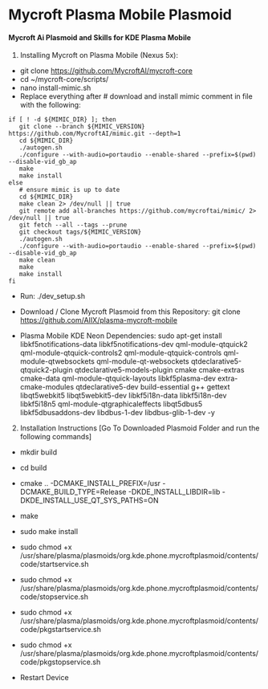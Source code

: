 # Mycroft Plasma Mobile Plasmoid
#### Mycroft Ai Plasmoid and Skills for KDE Plasma Mobile

1. Installing Mycroft on Plasma Mobile (Nexus 5x):
  + git clone https://github.com/MycroftAI/mycroft-core
  + cd ~/mycroft-core/scripts/
  + nano install-mimic.sh
  + Replace everything after # download and install mimic comment in file with the following:
 ```
if [ ! -d ${MIMIC_DIR} ]; then
    git clone --branch ${MIMIC_VERSION} https://github.com/MycroftAI/mimic.git --depth=1
    cd ${MIMIC_DIR}
    ./autogen.sh
    ./configure --with-audio=portaudio --enable-shared --prefix=$(pwd) --disable-vid_gb_ap
    make
    make install
else
    # ensure mimic is up to date
    cd ${MIMIC_DIR}
    make clean 2> /dev/null || true
    git remote add all-branches https://github.com/mycroftai/mimic/ 2> /dev/null || true
    git fetch --all --tags --prune
    git checkout tags/${MIMIC_VERSION}
    ./autogen.sh
    ./configure --with-audio=portaudio --enable-shared --prefix=$(pwd) --disable-vid_gb_ap
    make clean
    make
    make install
fi
```  
  + Run: ./dev_setup.sh  
  + Download / Clone Mycroft Plasmoid from this Repository: git clone https://github.com/AIIX/plasma-mycroft-mobile 
  
  + Plasma Mobile KDE Neon Dependencies: sudo apt-get install libkf5notifications-data libkf5notifications-dev qml-module-qtquick2 qml-module-qtquick-controls2 qml-module-qtquick-controls qml-module-qtwebsockets qml-module-qt-websockets qtdeclarative5-qtquick2-plugin qtdeclarative5-models-plugin cmake cmake-extras cmake-data qml-module-qtquick-layouts libkf5plasma-dev extra-cmake-modules qtdeclarative5-dev build-essential g++ gettext libqt5webkit5 libqt5webkit5-dev libkf5i18n-data libkf5i18n-dev libkf5i18n5 qml-module-qtgraphicaleffects libqt5dbus5 libkf5dbusaddons-dev libdbus-1-dev libdbus-glib-1-dev -y

2. Installation Instructions [Go To Downloaded Plasmoid Folder and run the following commands]

  + mkdir build
  + cd build
  + cmake .. -DCMAKE_INSTALL_PREFIX=/usr -DCMAKE_BUILD_TYPE=Release   -DKDE_INSTALL_LIBDIR=lib -DKDE_INSTALL_USE_QT_SYS_PATHS=ON
  + make
  + sudo make install
  + sudo chmod +x /usr/share/plasma/plasmoids/org.kde.phone.mycroftplasmoid/contents/code/startservice.sh
  + sudo chmod +x /usr/share/plasma/plasmoids/org.kde.phone.mycroftplasmoid/contents/code/stopservice.sh
  + sudo chmod +x /usr/share/plasma/plasmoids/org.kde.phone.mycroftplasmoid/contents/code/pkgstartservice.sh
  + sudo chmod +x /usr/share/plasma/plasmoids/org.kde.phone.mycroftplasmoid/contents/code/pkgstopservice.sh
  
  + Restart Device
